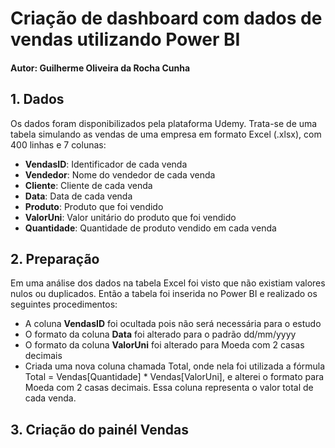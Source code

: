 # Criação de dashboard com dados de vendas utilizando Power BI
#### Autor: Guilherme Oliveira da Rocha Cunha

## 1. Dados
Os dados foram disponibilizados pela plataforma Udemy. Trata-se de uma tabela simulando as vendas de uma empresa em formato Excel (.xlsx), com 400 linhas e 7 colunas:
- **VendasID**: Identificador de cada venda
- **Vendedor**: Nome do vendedor de cada venda
- **Cliente**: Cliente de cada venda
- **Data**: Data de cada venda
- **Produto**: Produto que foi vendido
- **ValorUni**: Valor unitário do produto que foi vendido
- **Quantidade**: Quantidade de produto vendido em cada venda

## 2. Preparação
Em uma análise dos dados na tabela Excel foi visto que não existiam valores nulos ou duplicados. Então a tabela foi inserida no Power BI e realizado os seguintes procedimentos:
- A coluna **VendasID** foi ocultada pois não será necessária para o estudo
- O formato da coluna **Data** foi alterado para o padrão dd/mm/yyyy
- O formato da coluna **ValorUni** foi alterado para Moeda com 2 casas decimais
- Criada uma nova coluna chamada Total, onde nela foi utilizada a fórmula Total = Vendas[Quantidade] * Vendas[ValorUni], e alterei o formato para Moeda com 2 casas decimais. Essa coluna representa o valor total de cada venda.

## 3. Criação do painél Vendas
